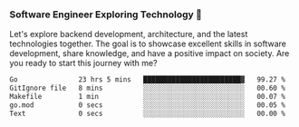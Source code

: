 ### Software Engineer Exploring Technology 🚀 

Let's explore backend development, architecture, and the latest technologies together. The goal is to showcase excellent skills in software development, share knowledge, and have a positive impact on society. Are you ready to start this journey with me?

<!--START_SECTION:waka-->

```txt
Go               23 hrs 5 mins   ████████████████████████▓   99.27 %
GitIgnore file   8 mins          ░░░░░░░░░░░░░░░░░░░░░░░░░   00.60 %
Makefile         1 min           ░░░░░░░░░░░░░░░░░░░░░░░░░   00.07 %
go.mod           0 secs          ░░░░░░░░░░░░░░░░░░░░░░░░░   00.05 %
Text             0 secs          ░░░░░░░░░░░░░░░░░░░░░░░░░   00.00 %
```

<!--END_SECTION:waka-->
